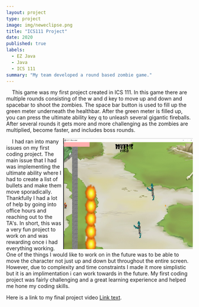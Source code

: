 ```yaml
---
layout: project
type: project
image: img/neweclipse.png
title: "ICS111 Project"
date: 2020
published: true
labels:
  - EZ Java
  - Java
  - ICS 111
summary: "My team developed a round based zombie game."
---
```





&nbsp;&nbsp;&nbsp;&nbsp;This game was my first project created in ICS 111. In this game there are multiple rounds consisting of the w and d key to move up and down and spacebar to shoot the zombies. The space bar button is used to fill up the green meter underneath the healthbar. After the green meter is filled up, you can press the ultimate ability key q to unleash several gigantic fireballs. After several rounds it gets more and more challenging as the zombies are multiplied, become faster, and includes boss rounds. 
<div class="text-center p-4">
  <img width="350px" height="300px" src="../img/bosspic.png" class="img-thumbnail" style = "float: right" >
</div> 

&nbsp;&nbsp;&nbsp;&nbsp;I had ran into many issues on my first coding project. The main issue that I had was implementing the ultimate ability where I had to create a list of bullets and make them move sporadically. Thankfully I had a lot of help by going into office hours and reaching out to the TA's. In short, this was a very fun project to work on and was rewarding once i had everything working. One of the things I would like to work on in the future was to be able to move the character not just up and down but throughout the entire screen. However, due to complexity and time constraints I made it more simplistic but it is an implimentation i can work towards in the future. My first coding project was fairly challenging and a great learning experience and helped me hone my coding skills. 


Here is a link to my final project video [Link text](https://www.youtube.com/watch?v=iDA4iwqUMis&t=2s).
```


